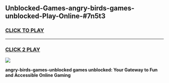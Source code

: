
## Unblocked-Games-angry-birds-games-unblocked-Play-Online-#7n5t3
<h3>
<a href="https://premium.freeplayer.one?title=angry-birds-games-unblocked&ref=27F">CLICK TO PLAY</a></h3>
<hr>

<h3>
<a href="https://premium.freeplayer.one?title=angry-birds-games-unblocked&ref=27F">CLICK 2 PLAY</a>
  
</h3>

<a href="https://premium.freeplayer.one?title=angry-birds-games-unblocked&ref=27F"><img src="https://clearcache.store/games.png"></a>


**angry-birds-games-unblocked games unblocked: Your Gateway to Fun and Accessible Online Gaming**

